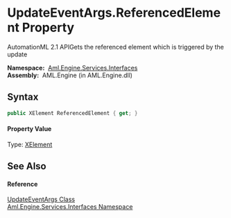 UpdateEventArgs.ReferencedElement Property
==========================================
AutomationML 2.1 APIGets the referenced element which is triggered by the update

  **Namespace:**  [Aml.Engine.Services.Interfaces][1]  
  **Assembly:**  AML.Engine (in AML.Engine.dll)

Syntax
------

```csharp
public XElement ReferencedElement { get; }
```

#### Property Value
Type: [XElement][2]

See Also
--------

#### Reference
[UpdateEventArgs Class][3]  
[Aml.Engine.Services.Interfaces Namespace][1]  

[1]: ../README.md
[2]: https://docs.microsoft.com/dotnet/api/system.xml.linq.xelement
[3]: README.md
[4]: https://www.automationml.org
[5]: ../../icons/logoShade.png